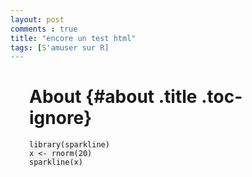 ```yaml
---
layout: post
comments : true
title: "encore un test html"
tags: [S'amuser sur R]
---
```


<style type="text/css">
.main-container {
  max-width: 940px;
  margin-left: auto;
  margin-right: auto;
}
code {
  color: inherit;
  background-color: rgba(0, 0, 0, 0.04);
}
img {
  max-width:100%;
  height: auto;
}
.tabbed-pane {
  padding-top: 12px;
}
button.code-folding-btn:focus {
  outline: none;
}
</style>
<div class="container-fluid main-container">

<!-- tabsets -->
<script>
$(document).ready(function () {
  window.buildTabsets("TOC");
});
</script>
<!-- code folding -->
<script>
$(document).ready(function ()  {

    // move toc-ignore selectors from section div to header
    $('div.section.toc-ignore')
        .removeClass('toc-ignore')
        .children('h1,h2,h3,h4,h5').addClass('toc-ignore');

    // establish options
    var options = {
      selectors: "h1,h2,h3",
      theme: "bootstrap3",
      context: '.toc-content',
      hashGenerator: function (text) {
        return text.replace(/[.\\/?&!#<>]/g, '').replace(/\s/g, '_').toLowerCase();
      },
      ignoreSelector: ".toc-ignore",
      scrollTo: 0
    };
    options.showAndHide = true;
    options.smoothScroll = true;

    // tocify
    var toc = $("#TOC").tocify(options).data("toc-tocify");
});
</script>
<style type="text/css">

#TOC {
  margin: 25px 0px 20px 0px;
}
@media (max-width: 768px) {
#TOC {
  position: relative;
  width: 100%;
}
}


.toc-content {
  padding-left: 30px;
  padding-right: 40px;
}

div.main-container {
  max-width: 1200px;
}

div.tocify {
  width: 20%;
  max-width: 260px;
  max-height: 85%;
}

@media (min-width: 768px) and (max-width: 991px) {
  div.tocify {
    width: 25%;
  }
}

@media (max-width: 767px) {
  div.tocify {
    width: 100%;
    max-width: none;
  }
}

.tocify ul, .tocify li {
  line-height: 20px;
}

.tocify-subheader .tocify-item {
  font-size: 0.90em;
  padding-left: 25px;
  text-indent: 0;
}

.tocify .list-group-item {
  border-radius: 0px;
}


</style>
<!-- setup 3col/9col grid for toc_float and main content  -->
<div class="row-fluid">

<div class="col-xs-12 col-sm-4 col-md-3">

<div id="TOC" class="tocify">

</div>

</div>

<div class="toc-content col-xs-12 col-sm-8 col-md-9">

<div id="header" class="fluid-row">

About {#about .title .toc-ignore}
=====

</div>

``` {.r}
library(sparkline)
x <- rnorm(20)
sparkline(x)
```

<span id="htmlwidget-430862b5fa07ac37fb1c"
class="sparkline html-widget"></span>
<script type="application/json" data-for="htmlwidget-430862b5fa07ac37fb1c">{"x":{"values":[0.0862300961256239,0.582748041196597,-1.32395634740423,0.280299955826521,-0.409169136118918,-1.22756831067982,0.719659496987003,0.289500070738018,1.67989485376642,0.539571499206101,-0.715885586171401,-0.799446455008277,-0.385825835482485,-1.56389277040794,-0.464756469371163,0.292991182301094,0.557052228405281,-0.667559529292665,-0.0329192296641963,-0.451698178133161],"options":{"height":20,"width":60},"width":60,"height":20},"evals":[],"jsHooks":[]}</script>

</div>

</div>

</div>

<script>

// add bootstrap table styles to pandoc tables
function bootstrapStylePandocTables() {
  $('tr.header').parent('thead').parent('table').addClass('table table-condensed');
}
$(document).ready(function () {
  bootstrapStylePandocTables();
});


</script>
<!-- dynamically load mathjax for compatibility with self-contained -->
<script>
  (function () {
    var script = document.createElement("script");
    script.type = "text/javascript";
    script.src  = "https://cdn.mathjax.org/mathjax/latest/MathJax.js?config=TeX-AMS-MML_HTMLorMML";
    document.getElementsByTagName("head")[0].appendChild(script);
  })();
</script>


